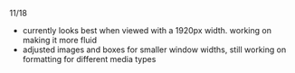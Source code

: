 11/18   
- currently looks best when viewed with a 1920px width. working on making it more fluid
- adjusted images and boxes for smaller window widths, still working on formatting for different media types
